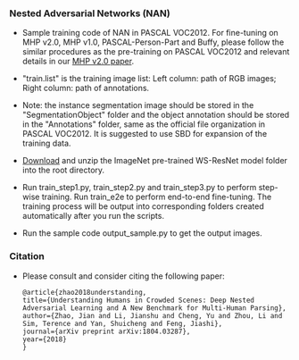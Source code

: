 ### Nested Adversarial Networks (NAN)


- Sample training code of NAN in PASCAL VOC2012. For fine-tuning on MHP v2.0, MHP v1.0, PASCAL-Person-Part and Buffy, please follow the similar procedures as the pre-training on PASCAL VOC2012 and relevant details in our [MHP v2.0 paper](https://arxiv.org/pdf/1804.03287.pdf).


- "train.list" is the training image list: Left column: path of RGB images; Right column: path of annotations.


- Note: the instance segmentation image should be stored in the "SegmentationObject" folder and the object annotation should be stored in the "Annotations" folder, same as the official file organization in PASCAL VOC2012. It is suggested to use SBD for expansion of the training data.


- [Download](https://drive.google.com/drive/folders/1zycuNwILRBNy25ptQeI_DA5yripjhNiD?usp=sharing) and unzip the ImageNet pre-trained WS-ResNet model folder into the root directory.


- Run train_step1.py, train_step2.py and train_step3.py to perform step-wise training. Run train_e2e to perform end-to-end fine-tuning. The training process will be output into corresponding folders created automatically after you run the scripts.


- Run the sample code output_sample.py to get the output images.


### Citation
- Please consult and consider citing the following paper:


      @article{zhao2018understanding,
      title={Understanding Humans in Crowded Scenes: Deep Nested Adversarial Learning and A New Benchmark for Multi-Human Parsing},
      author={Zhao, Jian and Li, Jianshu and Cheng, Yu and Zhou, Li and Sim, Terence and Yan, Shuicheng and Feng, Jiashi},
      journal={arXiv preprint arXiv:1804.03287},
      year={2018}
      }
